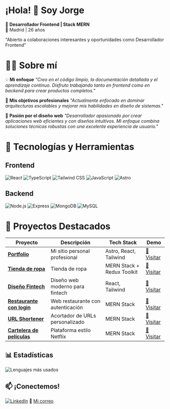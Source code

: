# ¡Hola! 👋 Soy Jorge

🚀 **Desarrollador Frontend | Stack MERN**  
📍 Madrid | 26 años

"Abierto a colaboraciones interesantes y oportunidades como Desarrollador Frontend"

# 🙍‍♂️ Sobre mí

💡 **Mi enfoque**
*"Creo en el código limpio, la documentación detallada y el aprendizaje continuo. Disfruto trabajando tanto en frontend como en backend para crear productos completos."*

🎯 **Mis objetivos profesionales**
*"Actualmente enfocado en dominar arquitecturas escalables y mejorar mis habilidades en diseño de sistemas."*

🌟 **Pasión por el diseño web**
*"Desarrollador apasionado por crear aplicaciones web eficientes y con diseños intuitivos. Mi enfoque combina soluciones técnicas robustas con una excelente experiencia de usuario."*


# 🔧 Tecnologías y Herramientas
## Frontend
![React](https://img.shields.io/badge/React-61DAFB?logo=react&logoColor=black)
![TypeScript](https://img.shields.io/badge/TypeScript-3178C6?logo=typescript&logoColor=white)
![Tailwind CSS](https://img.shields.io/badge/Tailwind_CSS-06B6D4?logo=tailwind-css&logoColor=black)
![JavaScript](https://img.shields.io/badge/JavaScript-F7DF1E?logo=javascript&logoColor=black)
![Astro](https://img.shields.io/badge/Astro-FF5D01?logo=astro&logoColor=white)

## Backend
![Node.js](https://img.shields.io/badge/Node.js-339933?logo=node.js&logoColor=white)
![Express](https://img.shields.io/badge/Express-000000?logo=express&logoColor=white)
![MongoDB](https://img.shields.io/badge/MongoDB-47A248?logo=mongodb&logoColor=white)
![MySQL](https://img.shields.io/badge/MySQL-4479A1?logo=mysql&logoColor=white)

# 🌟 Proyectos Destacados

| Proyecto | Descripción | Tech Stack | Demo |
|----------|-------------|------------|------|
| **[Portfolio](https://github.com/Jorge-coder02/portfolio)** | Mi sitio personal profesional | Astro, React, Tailwind | [🔗 Visitar](https://jorgepersonal.netlify.app/) |
| **[Tienda de ropa](https://github.com/Jorge-coder02/tienda-ropa-frontend)** | Tienda de ropa | MERN Stack + Redux Toolkit| [🔗 Visitar](https://urbanwearx.netlify.app/) |
| **[Diseño Fintech](https://github.com/Jorge-coder02/fintech)** | Diseño web moderno para fintech | React, Tailwind | [🔗 Visitar](https://growbit.netlify.app/) |
| **[Restaurante con login](https://github.com/Jorge-coder02/restaurante)** | Web restaurante con autenticación | MERN Stack | [🔗 Visitar](https://restauranteesp.netlify.app/) |
| **[URL Shortener](https://github.com/Jorge-coder02/short-url-backend)** | Acortador de URLs personalizado | MERN Stack | [🔗 Visitar](https://short-url-frontend-khaki.vercel.app/) |
| **[Cartelera de películas](https://github.com/Jorge-coder02/devflix-frontend)** | Plataforma estilo Netflix | MERN Stack | [🔗 Visitar](https://devflixcinema.netlify.app/) |

## 📊 Estadísticas
![Lenguajes más usados](https://github-readme-stats.vercel.app/api/top-langs/?username=Jorge-coder02&layout=compact&theme=radical&hide_border=true)


## 📫 ¡Conectemos!
[![LinkedIn](https://img.shields.io/badge/LinkedIn-0A66C2?logo=linkedin&logoColor=white)](https://www.linkedin.com/in/jorge-p%C3%A9rez-aceituno-554833248/)
📧 [Mi correo](mailto:jorgitenis@hotmail.es)
